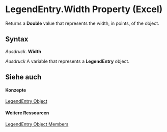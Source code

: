 
# LegendEntry.Width Property (Excel)

Returns a  **Double** value that represents the width, in points, of the object.


## Syntax

 _Ausdruck_. **Width**

 _Ausdruck_ A variable that represents a **LegendEntry** object.


## Siehe auch


#### Konzepte


[LegendEntry Object](ebe8c35c-87b4-11e6-0675-b8bcc8c668a5.md)
#### Weitere Ressourcen


[LegendEntry Object Members](http://msdn.microsoft.com/library/185ac816-1220-d454-2f13-d36055dfa8a7%28Office.15%29.aspx)
